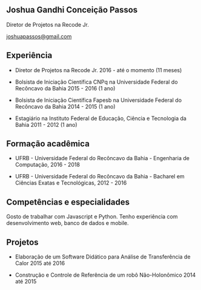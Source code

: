 
## Joshua Gandhi Conceição Passos

Diretor de Projetos na Recode Jr.

[joshuapassos@gmail.com](malito:joshuapassos@gmail.com)

## Experiência

- Diretor de Projetos na Recode Jr. 2016 - até o momento (11 meses)

- Bolsista de Iniciação Científica CNPq na Universidade Federal do Recôncavo da Bahia 2015 - 2016 (1 ano)

- Bolsista de Iniciação Científica Fapesb na Universidade Federal do Recôncavo da Bahia 2014 - 2015 (1 ano)

- Estagiário na Instituto Federal de Educação, Ciência e Tecnologia da Bahia 2011 - 2012 (1 ano)

## Formação acadêmica

- UFRB - Universidade Federal do Recôncavo da Bahia - Engenharia de Computação, 2016 - 2018

- UFRB - Universidade Federal do Recôncavo da Bahia - Bacharel em Ciências Exatas e Tecnológicas, 2012 - 2016

## Competências e especialidades

Gosto de trabalhar com Javascript e Python. Tenho experiência com desenvolvimento web, banco de dados e mobile.

## Projetos

- Elaboração de um Software Didático para Análise de Transferência de Calor 2015 até 2016


- Construção e Controle de Referência de um robô Não-Holonômico  2014 até 2015


